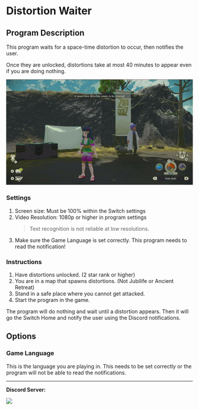 # Distortion Waiter

## Program Description

This program waits for a space-time distortion to occur, then notifies the user.

Once they are unlocked, distortions take at most 40 minutes to appear even if you are doing nothing.

<img src="images/DistortionWaiter-0.jpg">

### Settings

1. Screen size: Must be 100% within the Switch settings
2. Video Resolution: 1080p or higher in program settings
   > Text recognition is not reliable at low resolutions.
2. Make sure the Game Language is set correctly. This program needs to read the notification!

### Instructions

1. Have distortions unlocked. (2 star rank or higher)
2. You are in a map that spawns distortions. (Not Jubilife or Ancient Retreat)
3. Stand in a safe place where you cannot get attacked.
4. Start the program in the game.

The program will do nothing and wait until a distortion appears. Then it will go the Switch Home and notify the user using the Discord notifications.


## Options

### Game Language

This is the language you are playing in. This needs to be set correctly or the program will not be able to read the notifications.

<hr>

**Discord Server:** 

[<img src="https://canary.discordapp.com/api/guilds/695809740428673034/widget.png?style=banner2">](https://discord.gg/cQ4gWxN)
